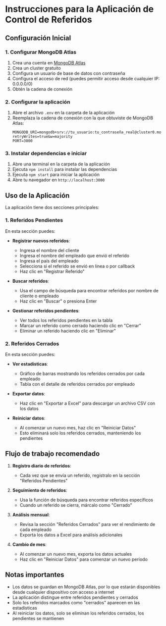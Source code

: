 # Instrucciones para la Aplicación de Control de Referidos

## Configuración Inicial

### 1. Configurar MongoDB Atlas

1. Crea una cuenta en [MongoDB Atlas](https://www.mongodb.com/cloud/atlas/register)
2. Crea un cluster gratuito
3. Configura un usuario de base de datos con contraseña
4. Configura el acceso de red (puedes permitir acceso desde cualquier IP: 0.0.0.0/0)
5. Obtén la cadena de conexión

### 2. Configurar la aplicación

1. Abre el archivo `.env` en la carpeta de la aplicación
2. Reemplaza la cadena de conexión con la que obtuviste de MongoDB Atlas:
   ```
   MONGODB_URI=mongodb+srv://tu_usuario:tu_contraseña_real@cluster0.mongodb.net/referidos_db?retryWrites=true&w=majority
   PORT=3000
   ```

### 3. Instalar dependencias e iniciar

1. Abre una terminal en la carpeta de la aplicación
2. Ejecuta `npm install` para instalar las dependencias
3. Ejecuta `npm start` para iniciar la aplicación
4. Abre tu navegador en `http://localhost:3000`

## Uso de la Aplicación

La aplicación tiene dos secciones principales:

### 1. Referidos Pendientes

En esta sección puedes:

- **Registrar nuevos referidos**:
  - Ingresa el nombre del cliente
  - Ingresa el nombre del empleado que envió el referido
  - Ingresa el país del empleado
  - Selecciona si el referido se envió en línea o por callback
  - Haz clic en "Registrar Referido"

- **Buscar referidos**:
  - Usa el campo de búsqueda para encontrar referidos por nombre de cliente o empleado
  - Haz clic en "Buscar" o presiona Enter

- **Gestionar referidos pendientes**:
  - Ver todos los referidos pendientes en la tabla
  - Marcar un referido como cerrado haciendo clic en "Cerrar"
  - Eliminar un referido haciendo clic en "Eliminar"

### 2. Referidos Cerrados

En esta sección puedes:

- **Ver estadísticas**:
  - Gráfico de barras mostrando los referidos cerrados por cada empleado
  - Tabla con el detalle de referidos cerrados por empleado

- **Exportar datos**:
  - Haz clic en "Exportar a Excel" para descargar un archivo CSV con los datos

- **Reiniciar datos**:
  - Al comenzar un nuevo mes, haz clic en "Reiniciar Datos"
  - Esto eliminará solo los referidos cerrados, manteniendo los pendientes

## Flujo de trabajo recomendado

1. **Registro diario de referidos**:
   - Cada vez que se envía un referido, regístralo en la sección "Referidos Pendientes"

2. **Seguimiento de referidos**:
   - Usa la función de búsqueda para encontrar referidos específicos
   - Cuando un referido se cierra, márcalo como "Cerrado"

3. **Análisis mensual**:
   - Revisa la sección "Referidos Cerrados" para ver el rendimiento de cada empleado
   - Exporta los datos a Excel para análisis adicionales

4. **Cambio de mes**:
   - Al comenzar un nuevo mes, exporta los datos actuales
   - Haz clic en "Reiniciar Datos" para comenzar un nuevo período

## Notas importantes

- Los datos se guardan en MongoDB Atlas, por lo que estarán disponibles desde cualquier dispositivo con acceso a internet
- La aplicación distingue entre referidos pendientes y cerrados
- Solo los referidos marcados como "cerrados" aparecen en las estadísticas
- Al reiniciar los datos, solo se eliminan los referidos cerrados, los pendientes se mantienen